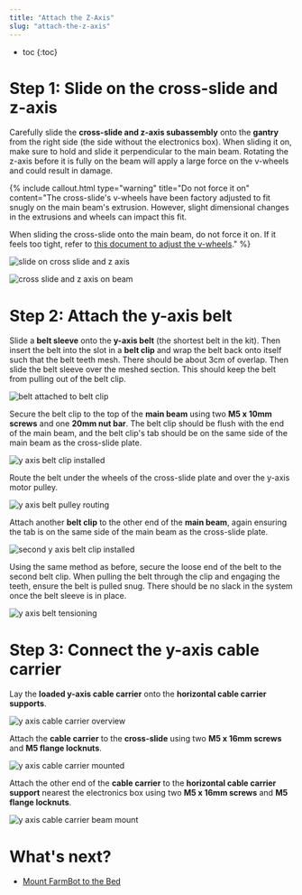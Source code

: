 ```yaml
---
title: "Attach the Z-Axis"
slug: "attach-the-z-axis"
---
```


* toc
{:toc}

# Step 1: Slide on the cross-slide and z-axis
Carefully slide the **cross-slide and z-axis subassembly** onto the **gantry** from the right side (the side without the electronics box). When sliding it on, make sure to hold and slide it perpendicular to the main beam. Rotating the z-axis before it is fully on the beam will apply a large force on the v-wheels and could result in damage.

{%
include callout.html
type="warning"
title="Do not force it on"
content="The cross-slide's v-wheels have been factory adjusted to fit snugly on the main beam's extrusion. However, slight dimensional changes in the extrusions and wheels can impact this fit.

When sliding the cross-slide onto the main beam, do not force it on. If it feels too tight, refer to [this document to adjust the v-wheels](../../Extras/eccentric-spacer-adjustment.md)."
%}



![slide on cross slide and z axis](_images/slide_on_cross_slide_and_z_axis.png)



![cross slide and z axis on beam](_images/cross_slide_and_z_axis_on_beam.png)

# Step 2: Attach the y-axis belt
Slide a **belt sleeve** onto the **y-axis belt** (the shortest belt in the kit). Then insert the belt into the slot in a **belt clip** and wrap the belt back onto itself such that the belt teeth mesh. There should be about 3cm of overlap. Then slide the belt sleeve over the meshed section. This should keep the belt from pulling out of the belt clip.

![belt attached to belt clip](_images/belt_attached_to_belt_clip.png)

Secure the belt clip to the top of the **main beam** using two **M5 x 10mm screws** and one **20mm nut bar**. The belt clip should be flush with the end of the main beam, and the belt clip's tab should be on the same side of the main beam as the cross-slide plate.

![y axis belt clip installed](_images/y_axis_belt_clip_installed.png)

Route the belt under the wheels of the cross-slide plate and over the y-axis motor pulley.

![y axis belt pulley routing](_images/y_axis_belt_pulley_routing.png)

Attach another **belt clip** to the other end of the **main beam**, again ensuring the tab is on the same side of the main beam as the cross-slide plate.

![second y axis belt clip installed](_images/second_y_axis_belt_clip_installed.png)

Using the same method as before, secure the loose end of the belt to the second belt clip. When pulling the belt through the clip and engaging the teeth, ensure the belt is pulled snug. There should be no slack in the system once the belt sleeve is in place.

![y axis belt tensioning](_images/y_axis_belt_tensioning.png)

# Step 3: Connect the y-axis cable carrier
Lay the **loaded y-axis cable carrier** onto the **horizontal cable carrier supports**.

![y axis cable carrier overview](_images/y_axis_cable_carrier_overview.png)

Attach the **cable carrier** to the **cross-slide** using two **M5 x 16mm screws** and **M5 flange locknuts**.

![y axis cable carrier mounted](_images/y_axis_cable_carrier_mounted.png)

Attach the other end of the **cable carrier** to the **horizontal cable carrier support** nearest the electronics box using two **M5 x 16mm screws** and **M5 flange locknuts**.

![y axis cable carrier beam mount](_images/y_axis_cable_carrier_beam_mount.png)





# What's next?

 * [Mount FarmBot to the Bed](mount-farmbot-to-the-bed.md)

